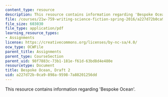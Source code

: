 ```yaml
---
content_type: resource
description: This resource contains information regarding 'Bespoke Ocean'.
file: /courses/21w-759-writing-science-fiction-spring-2016/a227d72b0ca9898a95987a88201256dd_MIT21W_759S16_Bespoke2.pdf
file_size: 603030
file_type: application/pdf
learning_resource_types:
- Assignments
license: https://creativecommons.org/licenses/by-nc-sa/4.0/
ocw_type: OCWFile
parent_title: Assignments
parent_type: CourseSection
parent_uid: 98f7883c-73b1-181e-f61d-63bd8d4e480e
resourcetype: Document
title: Bespoke Ocean, Draft 2
uid: a227d72b-0ca9-898a-9598-7a88201256dd
---
```

This resource contains information regarding 'Bespoke Ocean'.